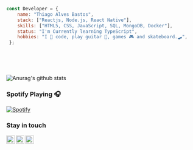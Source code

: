 ```javascript 
const Developer = {     
    name: "Thiago Alves Bastos",
    stack: ["Reactjs, Node.js, React Native"],
    skills: ["HTML5, CSS, JavaScript, SQL, MongoDB, Docker"],     
    status: "I'm Currently learning TypeScript",        
    hobbies: "I 💜 code, play guitar 🎸, games 🎮 and skateboard.🛹",           
 };         
                                      
 ```                                                                      
                                                                                                                        
 <br />                                                                                                                                                            
 <br />                                                                                                                                                                                    
                                                                                                              
                                
![Anurag's github stats](https://github-readme-stats.vercel.app/api?username=the-one-who-knoccks&show_icons=true&theme=dark)
                        
                                                                      
### Spotify Playing 🎧                                    
[![Spotify](https://now-playing-spotify.vercel.app/api/spotify)](https://open.spotify.com/user/4bqhduwc9zy3lnu569vw34txr)
                                       
                                                                                                    
                                                                                                                       
### Stay in touch                                                                 
          
[<img align="left" alt="the-one-who-knoccks | Twitter" width="22px" src="https://cdn.jsdelivr.net/npm/simple-icons@v3/icons/twitter.svg" />][twitter]
[<img align="left" alt="the.one.who.knoccks | LinkedIn" width="22px" src="https://cdn.jsdelivr.net/npm/simple-icons@v3/icons/linkedin.svg" />][linkedin]
[<img align="left" alt="the-one-who-knoccks | Instagram" width="22px" src="https://cdn.jsdelivr.net/npm/simple-icons@v3/icons/instagram.svg" />][instagram]
          
                  
[twitter]: https://twitter.com/the-one-who-knoccks       
[instagram]: https://instagram.com/the.one.who.knoccks      
[linkedin]: https://linkedin.com/in/thiagoalves89 
            
            
                   
        
 
      
